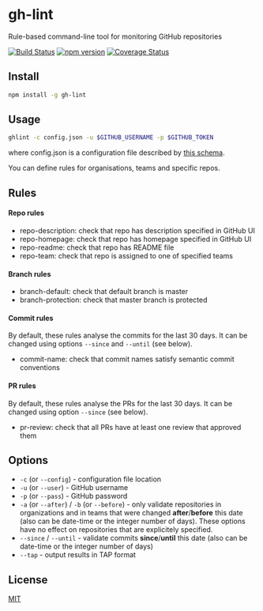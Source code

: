 # gh-lint
Rule-based command-line tool for monitoring GitHub repositories

[![Build Status](https://travis-ci.org/MailOnline/gh-lint.svg?branch=master)](https://travis-ci.org/MailOnline/gh-lint)
[![npm version](https://badge.fury.io/js/gh-lint.svg)](https://www.npmjs.com/package/gh-lint)
[![Coverage Status](https://coveralls.io/repos/MailOnline/gh-lint/badge.svg?branch=master&service=github)](https://coveralls.io/github/MailOnline/gh-lint?branch=master)


## Install

```bash
npm install -g gh-lint
```


## Usage

```bash
ghlint -c config.json -u $GITHUB_USERNAME -p $GITHUB_TOKEN
```

where config.json is a configuration file described by [this schema](https://github.com/MailOnline/gh-lint/blob/master/schemas/config.json).

You can define rules for organisations, teams and specific repos.


## Rules

#### Repo rules

- repo-description: check that repo has description specified in GitHub UI
- repo-homepage: check that repo has homepage specified in GitHub UI
- repo-readme: check that repo has README file
- repo-team: check that repo is assigned to one of specified teams


#### Branch rules

- branch-default: check that default branch is master
- branch-protection: check that master branch is protected


#### Commit rules

By default, these rules analyse the commits for the last 30 days. It can be changed using options `--since` and `--until` (see below).

- commit-name: check that commit names satisfy semantic commit conventions


#### PR rules

By default, these rules analyse the PRs for the last 30 days. It can be changed using option `--since` (see below).

- pr-review: check that all PRs have at least one review that approved them



## Options

- `-c` (or `--config`) - configuration file location
- `-u` (or `--user`) - GitHub username
- `-p` (or `--pass`) - GitHub password
- `-a` (or `--after`) / `-b` (or `--before`) - only validate repositories in organizations and in teams that were changed **after**/**before** this date (also can be date-time or the integer number of days). These options have no effect on repositories that are explicitely specified.
- `--since` / `--until` - validate commits **since**/**until** this date (also can be date-time or the integer number of days)
- `--tap` - output results in TAP format


## License

[MIT](https://github.com/MailOnline/gh-lint/blob/master/LICENSE)
